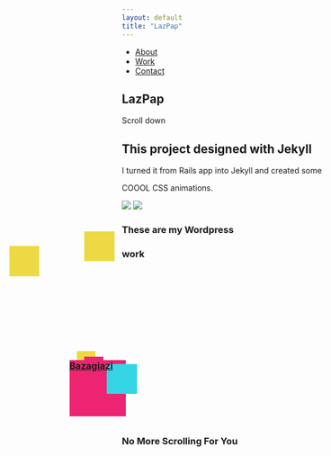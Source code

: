 ```yaml
---
layout: default
title: "LazPap"
---
```

<script>
  window.onload = function () {
    lax.init()

    // Add a driver that we use to control our animations
    lax.addDriver('scrollY', function () {
      return window.scrollY
    })

    // Add animation bindings to elements
    lax.addElements('.selector', {
      scrollY: {
        translateX: [
          ["elInY", "elCenterY", "elOutY"],
          [0, 'screenWidth/2', 'screenWidth'],
        ]
      }
    })
  }
</script>


<nav>
  <div class="hamburger">
    <div class="line"></div>
    <div class="line"></div>
    <div class="line"></div>
  </div>
  <ul class="nav-links">
    <li><a href="#about">About</a></li>
    <li><a href="#work">Work</a></li>
    <li><a href="#inline" class="modaal" data-modaal-type="inline" data-modaal-animation="fade" data-modaal-height="100">Contact</a>
      <div id="inline" style="display:none">
        <h2 class="modaal-heading">Contact Me</h2>
        <h1 class="modaal-heading"><a class="d-box" href="mailto:lazospap3@gmail.com">lazospap3@gmail.com</a></h1>
      </div>
    </li>
  </ul>
</nav>

<section class="landing">

<!-- HTML -->
<div class="lax lax_preset_fadeIn:50:100 lax_preset_spin"></div>
  <h1 class="lax heading data-lax-translate-x=0 0, vh -200 lax_preset_fadeIn:192:0.3">LazPap</h1>
  <p class="scroll-text lax" data-lax-scale="0 1, vh 0.2" data-lax-translate-y="0 0, vh 1200" data-lax-opacity="0 1, (vh*0.3) 0">Scroll down</p>
</section>

<section class="scroll-down" id="about">
  <h1 class="lax jekyllHead lax_preset_fadeInOut:192:0.3" >This project designed with Jekyll</h1>
  <p class="parJekyll lax_preset_fadeInOut:192:0.3">I turned it from Rails app into Jekyll and created some</p>
  <p class="parJekyll parCoolColor lax_preset_scaleInOut:228.5:0.6">COOOL CSS animations.</p>
  <div class="grid">
  <img src="{{ '/images/Ruby_On_Rails.png' | prepend: site.baseurl }}" class="icon-ruby lax_preset_fadeInOut:192:0.3"/>
  <img src="{{ '/images/Jekyll.png' | prepend: site.baseurl }}" class="icon-jekyll lax_preset_fadeInOut:192:0.3" />
  </div>
  <div class="bubbles lax_preset_fadeInOut:192:0.3">
  <div class="bubble"></div>
  <div class="bubble x2"></div>
  <div class="bubble x1"></div>
  </div>
</section>

<section class="workSection" id="work">
  <div class="lax upperWork lax_preset_slideX:833:100">
    <h3 class="wordpressText">These are my Wordpress</h3>
  </div>
  <div>
      <h3 class="lax flyingText lax_preset_slideY:523:318">work</h3>
  </div>
  <div class="lax lax_preset_slideX:100:200 lax_preset_spin:304:200" style="z-index: -1;">
    <div class="lax box"
      style="background: #35D5E5;"
      data-lax-preset="spin"
    ></div>
  </div>

  <div class="lax lax_preset_slideX:100:200 lax_preset_spin:304:200" style="z-index: -1;">
    <div class="lax box"
      style="background: #EDD943; margin-top: -50pt; margin-left: -50pt; width: 40pt; height: 40pt;"
      data-lax-preset="spinRev-100"
    ></div>
  </div>

  <div class="lax lax_preset_slideX:100:200 lax_preset_spin:304:200" style="z-index: -1;">
    <div class="lax box"
      style="background: #ED2471; margin-top: -90pt; margin-left: -0pt;"
      data-lax-preset="spin-100"
    ></div>
  </div>

  <div class="lax lax_preset_slideX:100:200 lax_preset_spin:304:200">
    <div class="lax box"
      style="background: #EDD943; margin-top: 70pt; margin-left: -150pt; width: 40pt; height: 40pt;"
      data-lax-preset="spinRev-100"
    ></div>
  </div>

  <div class="lax lax_preset_slideX:100:200 lax_preset_spin:304:200" style="z-index: -1;">
    <div class="lax box"
      style="background: #EDD943; margin-top: 100pt; margin-left: -60pt; width: 25pt; height: 25pt;"
      data-lax-preset="spin-100"
    ></div>
  </div>
  <a href="https://bazagiazi.com/">
  <div class="lax lax_preset_slideX:100:200 lax_preset_spin:304:200">
    <div class="lax box linkBox"
      style="background: #ED2471; margin-top: -30pt; margin-left: -70pt; width: 75pt; height: 75pt;"
      data-lax-preset="spin"
    ><h3>Bazagiazi</h3></div>
  </div>
</a>
  <div class="lax lax_preset_slideX:100:200 lax_preset_spin:304:200" style="z-index: -1;">
    <div class="lax box"
      style="background: #35D5E5; margin-top: -70pt; margin-left: -20pt; width: 40pt; height: 40pt;"
      data-lax-preset="spinRev-100"
    ></div>
  </div>

  <div class="lax lax_preset_slideX:100:200 lax_preset_spin:304:200">
    <div class="lax box"
      style="background: #ED2471; margin-top: -50pt; margin-left: -50pt; width: 25pt; height: 25pt;"
      data-lax-preset="spin-100"
    ></div>
  </div>

  <div class="lax lax_preset_slideX:100:200 lax_preset_spin:304:200" style="z-index: -1;">
    <div class="lax box"
      style="background: #35D5E5; margin-top: 30pt; margin-left: -20pt;"
      data-lax-preset="spinRev-100"
    ></div>
  </div>

  <div class="lax lax_preset_slideX:100:200 lax_preset_spin:304:200" style="z-index: -1;">
    <div class="lax box"
      style="background: #ED2471; margin-top: 80pt; margin-left: -10pt;"
      data-lax-preset="spin-100"
    ></div>
  </div>
</section>

<section class="lastSection">
  <div class="lax">
    <h3 data-lax-preset="zoomInOut-0.1" class="lax lastHeading">No More Scrolling For You</h3>
  </div>
</section>

<script src="{{site.baseurl}}/assets/js/nav.js"></script>

<script defer>
  AOS.init();
</script>

<script src="https://code.jquery.com/jquery-3.4.1.js"></script> 
